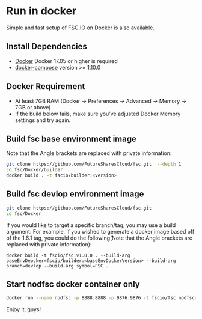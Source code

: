 # Run in docker

Simple and fast setup of FSC.IO on Docker is also available.

## Install Dependencies

- [Docker](https://docs.docker.com) Docker 17.05 or higher is required
- [docker-compose](https://docs.docker.com/compose/) version >= 1.10.0

## Docker Requirement

- At least 7GB RAM (Docker -> Preferences -> Advanced -> Memory -> 7GB or above)
- If the build below fails, make sure you've adjusted Docker Memory settings and try again.

## Build fsc base environment image

Note that the Angle brackets are replaced with private information:

```bash
git clone https://github.com/FutureSharesCloud/fsc.git  --depth 1
cd fsc/Docker/builder
docker build . -t fscio/builder:<version>
```
## Build fsc devlop environment image

```bash
git clone https://github.com/FutureSharesCloud/fsc.git 
cd fsc/Docker
```
If you would like to target a specific branch/tag, you may use a build argument. For example, if you wished to generate a docker image based off of the 1.6.1 tag, you could do the following(Note that the Angle brackets are replaced with private information):
```
docker build -t fscio/fsc:v1.0.0 . --build-arg baseEnvDeocker=fscio/builder:<baseEnvDockerVersion> --build-arg branch=devlop --build-arg symbol=FSC .

```

## Start nodfsc docker container only

```bash
docker run --name nodfsc -p 8888:8888 -p 9876:9876 -t fscio/fsc nodfscd.sh -e --http-alias=nodfsc:8888 --http-alias=127.0.0.1:8888 --http-alias=localhost:8888 arg1 arg2
```

Enjoy it, guys!
